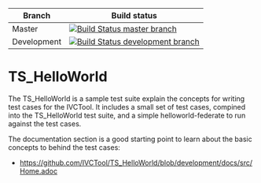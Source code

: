 | Branch | Build status |
| ------ | ------------ |
| Master | [![Build Status master branch](https://travis-ci.org/IVCTool/TS_HelloWorld.svg?branch=master)](https://travis-ci.org/IVCTool/TS_HelloWorld) |
| Development | [![Build Status development branch](https://travis-ci.org/IVCTool/TS_HelloWorld.svg?branch=development)](https://travis-ci.org/IVCTool/TS_HelloWorld) |

# TS_HelloWorld

The TS_HelloWorld is a sample test suite explain the concepts for writing test cases for the IVCTool. It includes a small set of test cases, compined into the TS_HelloWorld test suite, and a simple helloworld-federate to run against the test cases. 

The documentation section is a good starting point to learn about the basic concepts to behind the test cases:

* https://github.com/IVCTool/TS_HelloWorld/blob/development/docs/src/Home.adoc

